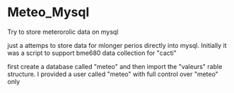 # Meteo_Mysql
Try to store meterorolic data on mysql

just a attemps to store data for mlonger perios directly into mysql.
Initially it was a script to support bme680 data collection for "cacti"

first create a database called "meteo" and then import the "valeurs" rable structure.
I provided a user called "meteo" with full control over "meteo" only

